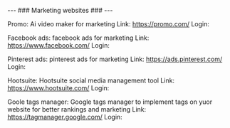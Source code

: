 --- ### Marketing websites ### ---

Promo: Ai video maker for marketing
    Link: https://promo.com/
    Login:

Facebook ads: facebook ads for marketing
    Link: https://www.facebook.com/
    Login:

Pinterest ads: pinterest ads for marketing
    Link: https://ads.pinterest.com/
    Login:

Hootsuite: Hootsuite social media management tool
    Link: https://www.hootsuite.com/
    Login:

Goole tags manager: Google tags manager to implement tags on yuor website for better rankings and marketing
    Link: https://tagmanager.google.com/
    Login:

